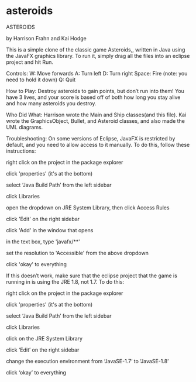 # asteroids
ASTEROIDS

by Harrison Frahn and Kai Hodge

This is a simple clone of the classic game Asteroids,, written in Java using the JavaFX graphics library. To run it, simply drag all the files into an eclipse project and hit Run.

Controls: 
W: Move forwards
A: Turn left
D: Turn right
Space: Fire (note: you need to hold it down)
Q: Quit

How to Play:
Destroy asteroids to gain points, but don’t run into them! You have 3 lives, and your score is based off of both how long you stay alive and how many asteroids you destroy.

Who Did What:
Harrison wrote the Main and Ship classes(and this file).
Kai wrote the GraphicsObject, Bullet, and Asteroid classes, and also made the UML diagrams.


Troubleshooting:
On some versions of Eclipse, JavaFX is restricted by default, and you need to allow access to it manually. To do this, follow these instructions:

right click on the project in the package explorer

click 'properties' (it's at the bottom)

select ‘Java Build Path’ from the left sidebar

click Libraries

open the dropdown on JRE System Library, then click Access Rules

click 'Edit' on the right sidebar

click 'Add' in the window that opens

in the text box, type 'javafx/**'

set the resolution to 'Accessible' from the above dropdown

click 'okay' to everything 


If this doesn’t work, make sure that the eclipse project that the game is running in is using the JRE 1.8, not 1.7. To do this:

right click on the project in the package explorer

click 'properties' (it's at the bottom)

select ‘Java Build Path’ from the left sidebar

click Libraries

click on the JRE System Library

click ‘Edit’ on the right sidebar

change the execution environment from ‘JavaSE-1.7’ to ‘JavaSE-1.8’

click ‘okay’ to everything
